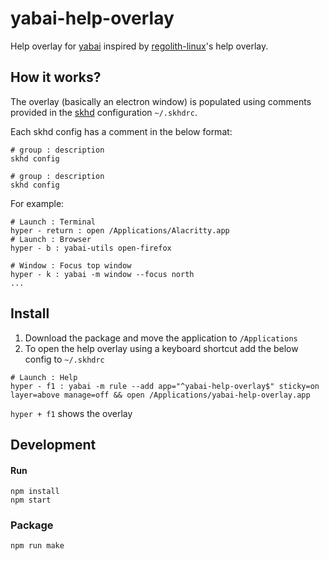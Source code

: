 # yabai-help-overlay

Help overlay for [yabai](https://github.com/koekeishiya/yabai) inspired by [regolith-linux](https://regolith-linux.org/)'s help overlay.

## How it works?

The overlay (basically an electron window) is populated using comments provided in the [skhd](https://github.com/koekeishiya/skhd/) configuration `~/.skhdrc`.

Each skhd config has a comment in the below format:

```
# group : description
skhd config

# group : description
skhd config
```

For example:

```
# Launch : Terminal
hyper - return : open /Applications/Alacritty.app
# Launch : Browser
hyper - b : yabai-utils open-firefox

# Window : Focus top window
hyper - k : yabai -m window --focus north
...
```

## Install

1. Download the package and move the application to `/Applications`
2. To open the help overlay using a keyboard shortcut add the below config to `~/.skhdrc`

```
# Launch : Help
hyper - f1 : yabai -m rule --add app="^yabai-help-overlay$" sticky=on layer=above manage=off && open /Applications/yabai-help-overlay.app
```

`hyper + f1` shows the overlay

## Development

#### Run

```
npm install
npm start
```

### Package

```
npm run make
```
